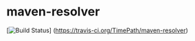 maven-resolver
==============

[![Build Status](https://travis-ci.org/TimePath/maven-resolver.svg?branch=master)]
(https://travis-ci.org/TimePath/maven-resolver)
